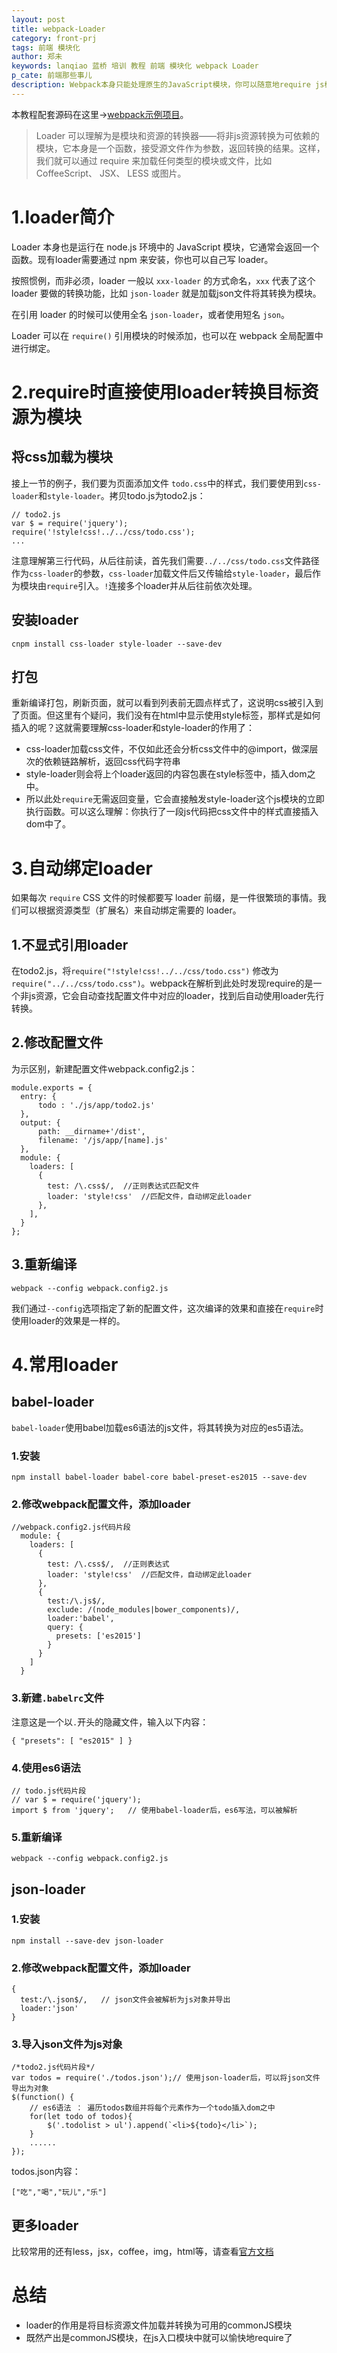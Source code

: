 ```yaml
---
layout: post
title: webpack-Loader
category: front-prj
tags: 前端 模块化 
author: 郑未
keywords: lanqiao 蓝桥 培训 教程 前端 模块化 webpack Loader
p_cate: 前端那些事儿
description: Webpack本身只能处理原生的JavaScript模块，你可以随意地require js模块，webpack能将其加载。如果要require其他类型的文件（如css、js），就需要使用loader（加载器）进行转换。loader转换器可以将各种类型的资源转换成模块，这样，任何资源都可以成为Webpack可以处理的模块，从而可以被require。
---
```

<p class="text-danger">
本教程配套源码在这里→<a href="https://coding.net/u/lanqiao/p/frontAdvance/git/tree/master/webpackDemo">webpack示例项目</a>。
</p>

>Loader 可以理解为是模块和资源的转换器——将非js资源转换为可依赖的模块，它本身是一个函数，接受源文件作为参数，返回转换的结果。这样，我们就可以通过 require 来加载任何类型的模块或文件，比如 CoffeeScript、 JSX、 LESS 或图片。

# 1.loader简介

Loader 本身也是运行在 node.js 环境中的 JavaScript 模块，它通常会返回一个函数。现有loader需要通过 npm 来安装，你也可以自己写 loader。

按照惯例，而非必须，loader 一般以 `xxx-loader` 的方式命名，`xxx` 代表了这个 loader 要做的转换功能，比如 `json-loader` 就是加载json文件将其转换为模块。

在引用 loader 的时候可以使用全名 `json-loader`，或者使用短名 `json`。

Loader 可以在 `require()` 引用模块的时候添加，也可以在 webpack 全局配置中进行绑定。

# 2.require时直接使用loader转换目标资源为模块

## 将css加载为模块

接上一节的例子，我们要为页面添加文件 `todo.css`中的样式，我们要使用到`css-loader`和`style-loader`。拷贝todo.js为todo2.js：

    // todo2.js
    var $ = require('jquery');
    require('!style!css!../../css/todo.css');
    ...

注意理解第三行代码，从后往前读，首先我们需要`../../css/todo.css`文件路径作为`css-loader`的参数，`css-loader`加载文件后又传输给`style-loader`，最后作为模块由`require`引入。`!`连接多个loader并从后往前依次处理。

## 安装loader

    cnpm install css-loader style-loader --save-dev

## 打包

重新编译打包，刷新页面，就可以看到列表前无圆点样式了，这说明css被引入到了页面。但这里有个疑问，我们没有在html中显示使用style标签，那样式是如何插入的呢？这就需要理解css-loader和style-loader的作用了：

- css-loader加载css文件，不仅如此还会分析css文件中的@import，做深层次的依赖链路解析，返回css代码字符串
- style-loader则会将上个loader返回的内容包裹在style标签中，插入dom之中。
- 所以此处`require`无需返回变量，它会直接触发style-loader这个js模块的立即执行函数。可以这么理解：你执行了一段js代码把css文件中的样式直接插入dom中了。

# 3.自动绑定loader

如果每次 `require` CSS 文件的时候都要写 loader 前缀，是一件很繁琐的事情。我们可以根据资源类型（扩展名）来自动绑定需要的 loader。

## 1.不显式引用loader

在todo2.js，将`require("!style!css!../../css/todo.css")` 修改为 `require("../../css/todo.css")`。webpack在解析到此处时发现require的是一个非js资源，它会自动查找配置文件中对应的loader，找到后自动使用loader先行转换。

## 2.修改配置文件

为示区别，新建配置文件webpack.config2.js：

    module.exports = {
      entry: {
          todo : './js/app/todo2.js'
      },
      output: {
          path: __dirname+'/dist',
          filename: '/js/app/[name].js'
      },
      module: {
        loaders: [
          {
            test: /\.css$/,  //正则表达式匹配文件
            loader: 'style!css'  //匹配文件，自动绑定此loader
          },
        ],
      }
    };

## 3.重新编译

    webpack --config webpack.config2.js

我们通过`--config`选项指定了新的配置文件，这次编译的效果和直接在`require`时使用loader的效果是一样的。

# 4.常用loader

## babel-loader

`babel-loader`使用babel加载es6语法的js文件，将其转换为对应的es5语法。

### 1.安装

    npm install babel-loader babel-core babel-preset-es2015 --save-dev

### 2.修改webpack配置文件，添加loader

    //webpack.config2.js代码片段
      module: {
        loaders: [
          {
            test: /\.css$/,  //正则表达式
            loader: 'style!css'  //匹配文件，自动绑定此loader
          },
          {
            test:/\.js$/,
            exclude: /(node_modules|bower_components)/,
            loader:'babel',
            query: {
              presets: ['es2015']
            }
          }
        ]
      }

### 3.新建`.babelrc`文件

注意这是一个以`.`开头的隐藏文件，输入以下内容：

    { "presets": [ "es2015" ] }

### 4.使用es6语法

    // todo.js代码片段
    // var $ = require('jquery');
    import $ from 'jquery';   // 使用babel-loader后，es6写法，可以被解析

### 5.重新编译

    webpack --config webpack.config2.js 

## json-loader

### 1.安装

    npm install --save-dev json-loader

### 2.修改webpack配置文件，添加loader

    {
      test:/\.json$/,   // json文件会被解析为js对象并导出
      loader:'json'
    }

### 3.导入json文件为js对象

    /*todo2.js代码片段*/
    var todos = require('./todos.json');// 使用json-loader后，可以将json文件导出为对象
    $(function() {
        // es6语法 ： 遍历todos数组并将每个元素作为一个todo插入dom之中
        for(let todo of todos){
            $('.todolist > ul').append(`<li>${todo}</li>`);
        }
        ......
    });

todos.json内容：

    ["吃","喝","玩儿","乐"]

## 更多loader

比较常用的还有less，jsx，coffee，img，html等，请查看[官方文档](http://webpack.github.io/docs/list-of-loaders.html)

# 总结

- loader的作用是将目标资源文件加载并转换为可用的commonJS模块
- 既然产出是commonJS模块，在js入口模块中就可以愉快地require了